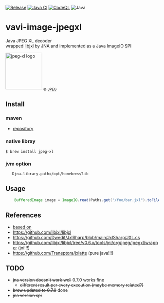 [![Release](https://jitpack.io/v/umjammer/vavi-image-jpegxl.svg)](https://jitpack.io/#umjammer/vavi-image-jpegxl)
[![Java CI](https://github.com/umjammer/vavi-image-jpegxl/actions/workflows/maven.yml/badge.svg)](https://github.com/umjammer/vavi-image-jpegxl/actions/workflows/maven.yml)
[![CodeQL](https://github.com/umjammer/vavi-image-jpegxl/actions/workflows/codeql-analysis.yml/badge.svg)](https://github.com/umjammer/vavi-image-jpegxl/actions/workflows/codeql-analysis.yml)
![Java](https://img.shields.io/badge/Java-17-b07219)

# vavi-image-jpegxl

Java JPEG XL decoder<br/>
wrapped [libjxl](https://github.com/libjxl/) by JNA and implemented as a Java ImageIO SPI<br/>

<img src="https://upload.wikimedia.org/wikipedia/commons/0/06/JPEG_XL_logo.svg" width="120" alt="jpeg-xl logo"/>
<sub>© <a href="https://jpeg.org/jpegxl/">JPEG</a></sub>

## Install

### maven

* [repository](https://jitpack.io/#umjammer/vavi-image-jpegxl)

### native libray

```shell
$ brew install jpeg-xl
```

### jvm option

```
  -Djna.library.path=/opt/homebrew/lib
```

## Usage

```java
    BufferedImage image = ImageIO.read(Paths.get("/foo/bar.jxl").toFile());
```

## References

 * [based on](https://github.com/libjxl/libjxl/blob/v0.9.x/examples/)
 * https://github.com/libjxl/libjxl
 * https://github.com/Dwedit/JxlSharp/blob/main/JxlSharp/JXL.cs
 * https://github.com/libjxl/libjxl/tree/v0.6.x/tools/jni/org/jpeg/jpegxl/wrapper (jni!!!)
 * https://github.com/Traneptora/jxlatte (pure java!!!)

## TODO

 * ~~jna version doesn't work well~~ 0.7.0 works fine
   * ~~different result per every execution (maybe memory related?)~~ 
 * ~~brew updated to 0.7.0~~ done
 * ~~jna version spi~~